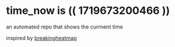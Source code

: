 # time_now is (( 1719673200466 ))

an automated repo that shows the currnent time

inspired by [breakingheatmap](https://github.com/breakingheatmap/breakingheatmap)